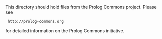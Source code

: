 
This directory should hold files from the Prolog Commons 
project. Please see

	 http://prolog-commons.org

for detailed information on the Prolog Commons initiative.

